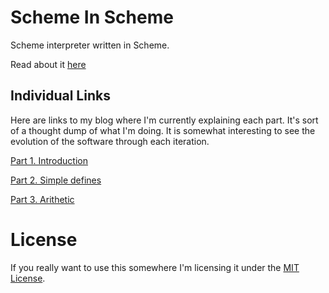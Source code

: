 # Scheme In Scheme
Scheme interpreter written in Scheme.

Read about it [here](http://codingninja.wordpress.com/category/programming/scheme/scheme-in-scheme/)

## Individual Links

Here are links to my blog where I'm currently explaining each part.  It's sort of a thought dump of what I'm doing.  It is somewhat interesting to see the evolution of the software through each iteration.

[Part 1. Introduction](http://codingninja.wordpress.com/2011/02/19/simple-scheme-part-1-introduction/)

[Part 2. Simple defines](http://codingninja.wordpress.com/2011/02/26/scheme-in-scheme-part-2-simple-defines/)

[Part 3. Arithetic](http://codingninja.wordpress.com/2011/03/19/scheme-in-scheme-part-3-arithmetic/)

# License

If you really want to use this somewhere I'm licensing it under the [MIT License](http://www.opensource.org/licenses/mit-license.html).